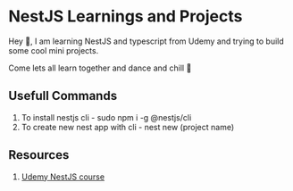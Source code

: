 # NestJS Learnings and Projects

Hey 👋, I am learning NestJS and typescript from Udemy and trying to build some cool mini projects.

Come lets all learn together and dance and chill 🎉

## Usefull Commands

1. To install nestjs cli - sudo npm i -g @nestjs/cli
2. To create new nest app with cli - nest new (project name)

## Resources

1. [Udemy NestJS course](https://propertyguru.udemy.com/course/nestjs-the-complete-developers-guide/)
